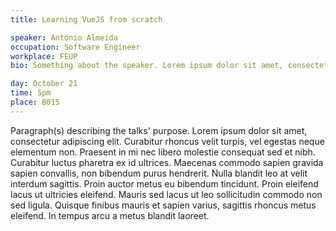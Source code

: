 ```yaml
---
title: Learning VueJS from scratch

speaker: António Almeida
occupation: Software Engineer
workplace: FEUP
bio: Something about the speaker. Lorem ipsum dolor sit amet, consectetur adipiscing elit. Curabitur rhoncus velit turpis, vel egestas neque elementum non. Praesent in mi nec libero molestie consequat sed et nibh. Curabitur luctus pharetra ex id ultrices. Maecenas commodo sapien gravida sapien convallis.

day: October 21
time: 5pm
place: B015
---
```


Paragraph(s) describing the talks' purpose. Lorem ipsum dolor sit amet, consectetur adipiscing elit. Curabitur rhoncus velit turpis, vel egestas neque elementum non. Praesent in mi nec libero molestie consequat sed et nibh. Curabitur luctus pharetra ex id ultrices. Maecenas commodo sapien gravida sapien convallis, non bibendum purus hendrerit. 
Nulla blandit leo at velit interdum sagittis. Proin auctor metus eu bibendum tincidunt. Proin eleifend lacus ut ultricies eleifend. Mauris sed lacus ut leo sollicitudin commodo non sed ligula. Quisque finibus mauris et sapien varius, sagittis rhoncus metus eleifend. In tempus arcu a metus blandit laoreet.

